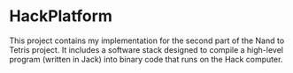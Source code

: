 # HackPlatform
This project contains my implementation for the second part of the Nand to Tetris project.
It includes a software stack designed to compile a high-level program (written in Jack) into binary code that runs on the Hack computer.
 
